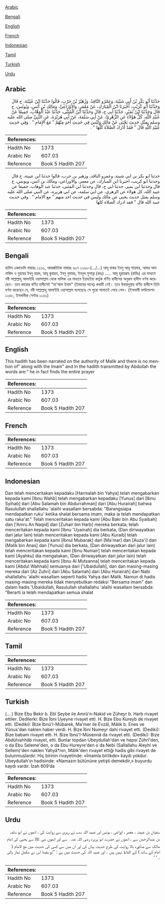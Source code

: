 [Arabic](#arabic)

[Bengali](#bengali)

[English](#english)

[French](#french)

[Indonesian](#indonesian)

[Tamil](#tamil)

[Turkish](#turkish)

[Urdu](#urdu)

## Arabic


<div dir="rtl" lang="ar" style={{fontSize:'larger',backgroundColor:'#f8f9fa',padding:20}}>
حَدَّثَنَا أَبُو بَكْرِ بْنُ أَبِي شَيْبَةَ، وَعَمْرٌو النَّاقِدُ، وَزُهَيْرُ بْنُ حَرْبٍ، قَالُوا حَدَّثَنَا ابْنُ عُيَيْنَةَ، ح قَالَ وَحَدَّثَنَا أَبُو كُرَيْبٍ، أَخْبَرَنَا ابْنُ الْمُبَارَكِ، عَنْ مَعْمَرٍ، وَالأَوْزَاعِيِّ، وَمَالِكِ بْنِ أَنَسٍ، وَيُونُسَ، ح قَالَ وَحَدَّثَنَا ابْنُ نُمَيْرٍ، حَدَّثَنَا أَبِي ح، قَالَ وَحَدَّثَنَا ابْنُ الْمُثَنَّى، حَدَّثَنَا عَبْدُ الْوَهَّابِ، جَمِيعًا عَنْ عُبَيْدِ اللَّهِ، كُلُّ هَؤُلاَءِ عَنِ الزُّهْرِيِّ، عَنْ أَبِي سَلَمَةَ، عَنْ أَبِي هُرَيْرَةَ، عَنِ النَّبِيِّ صلى الله عليه وسلم بِمِثْلِ حَدِيثِ يَحْيَى عَنْ مَالِكٍ وَلَيْسَ فِي حَدِيثِ أَحَدٍ مِنْهُمْ ‏"‏ مَعَ الإِمَامِ ‏"‏ ‏.‏ وَفِي حَدِيثِ عُبَيْدِ اللَّهِ قَالَ ‏"‏ فَقَدْ أَدْرَكَ الصَّلاَةَ كُلَّهَا ‏"‏ ‏.‏
</div>
<div style={{backgroundColor:'#f8f9fa',padding:20, marginBottom: 10}}><table> <thead> <tr> <th>References:</th> <th></th> </tr> </thead> <tbody><tr><td>Hadith No</td><td>1373</td></tr><tr><td>Arabic No</td><td>607.03</td></tr><tr><td>Reference</td><td>Book 5 Hadith 207</td></tr></tbody></table></div>


<div dir="rtl" lang="ar" style={{fontSize:'larger',backgroundColor:'#f8f9fa',padding:20}}>
حدثنا ابو بكر بن ابي شيبة، وعمرو الناقد، وزهير بن حرب، قالوا حدثنا ابن عيينة، ح قال وحدثنا ابو كريب، اخبرنا ابن المبارك، عن معمر، والاوزاعي، ومالك بن انس، ويونس، ح قال وحدثنا ابن نمير، حدثنا ابي ح، قال وحدثنا ابن المثنى، حدثنا عبد الوهاب، جميعا عن عبيد الله، كل هولاء عن الزهري، عن ابي سلمة، عن ابي هريرة، عن النبي صلى الله عليه وسلم بمثل حديث يحيى عن مالك وليس في حديث احد منهم " مع الامام " . وفي حديث عبيد الله قال " فقد ادرك الصلاة كلها
</div>
<div style={{backgroundColor:'#f8f9fa',padding:20, marginBottom: 10}}><table> <thead> <tr> <th>References:</th> <th></th> </tr> </thead> <tbody><tr><td>Hadith No</td><td>1373</td></tr><tr><td>Arabic No</td><td>607.03</td></tr><tr><td>Reference</td><td>Book 5 Hadith 207</td></tr></tbody></table></div>

## Bengali


<div dir="ltr" lang="bn" style={{fontSize:'larger',backgroundColor:'#f8f9fa',padding:20}}>
হাদিস একাডেমি নাম্বারঃ ১২৬০, আন্তর্জাতিক নাম্বারঃ ৬০৭ ১২৬০-(.../...) আবূ বাকর ইবনু আবূ শায়বাহ, আমর আন নাকিদ ও যুহায়র ইবনু হারব, আবূ কুরায়ব, ইবনু নুমায়র, ইবনুল মুসান্না (রহঃ) ..... আবূ হুরায়রাহ (রাযিঃ) এর মাধ্যমে নবী সাল্লাল্লাহু আলাইহি ওয়াসাল্লাম থেকে মালিক এর মাধ্যমে ইয়াহইয়া কর্তৃক বর্ণিত হাদীসের অনুরূপ হাদীস বর্ণনা করেছেন। তবে কারোর বর্ণিত হাদীসেই "মা'আল ইমাম" (ইমামের সাথে) কথাটি নেই। তবে উবায়দুল্লাহ বর্ণিত হাদীসে তিনি বর্ণনা করেছেন যে, নবী সাল্লাল্লাহু আলাইহি ওয়াসাল্লাম বলেছেনঃ সে পুরো সালাতই পেয়ে গেল। (ইসলামী ফাউন্ডেশন ১২৪৮, ইসলামীক সেন্টার ১২৬১)
</div>
<div style={{backgroundColor:'#f8f9fa',padding:20, marginBottom: 10}}><table> <thead> <tr> <th>References:</th> <th></th> </tr> </thead> <tbody><tr><td>Hadith No</td><td>1373</td></tr><tr><td>Arabic No</td><td>607.03</td></tr><tr><td>Reference</td><td>Book 5 Hadith 207</td></tr></tbody></table></div>

## English


<div dir="ltr" lang="en" style={{fontSize:'larger',backgroundColor:'#f8f9fa',padding:20}}>
This hadith has been narrated on the authority of Malik and there is no mention of" along with the Imam" and In the hadith transmitted by Abdullah the words are:" he in fact finds the entire prayer
</div>
<div style={{backgroundColor:'#f8f9fa',padding:20, marginBottom: 10}}><table> <thead> <tr> <th>References:</th> <th></th> </tr> </thead> <tbody><tr><td>Hadith No</td><td>1373</td></tr><tr><td>Arabic No</td><td>607.03</td></tr><tr><td>Reference</td><td>Book 5 Hadith 207</td></tr></tbody></table></div>

## French


<div dir="ltr" lang="fr" style={{fontSize:'larger',backgroundColor:'#f8f9fa',padding:20}}>

</div>
<div style={{backgroundColor:'#f8f9fa',padding:20, marginBottom: 10}}><table> <thead> <tr> <th>References:</th> <th></th> </tr> </thead> <tbody><tr><td>Hadith No</td><td>1373</td></tr><tr><td>Arabic No</td><td>607.03</td></tr><tr><td>Reference</td><td>Book 5 Hadith 207</td></tr></tbody></table></div>

## Indonesian


<div dir="ltr" lang="id" style={{fontSize:'larger',backgroundColor:'#f8f9fa',padding:20}}>
Dan telah menceritakan kepadaku [Harmalah bin Yahya] telah mengabarkan kepada kami [Ibnu Wahb] telah mengabarkan kepadaku [Yunus] dari [Ibnu Syihab] dari [Abu Salamah bin Abdurrahman] dari [Abu Hurairah] bahwa Rasulullah shallallahu 'alaihi wasallam bersabda: "Barangsiapa mendapatkan ruku' ketika shalat bersama imam, maka ia telah mendapatkan satu raka'at." Telah menceritakan kepada kami [Abu Bakr bin Abu Syaibah] dan ['Amru An Naqid] dan [Zuhair bin Harb] mereka berkata; telah menceritakan kepada kami [Ibnu 'Uyainah] dia berkata, (Dan diriwayatkan dari jalur lain) telah menceritakan kepada kami [Abu Kuraib] telah mengabarkan kepada kami [Ibnul Mubarak] dari [Ma'mar] dan [Auza'i] dan [Malik bin Anas] dan [Yunus] dia berkata, (Dan diriwayatkan dari jalur lain) telah menceritakan kepada kami [Ibnu Numair] telah menceritakan kepada kami [Ayahku] dia mengatakan, (Dan diriwayatkan dari jalur lain) telah menceritakan kepada kami [Ibnu Al Mutsanna] telah menceritakan kepada kami [Abdul Wahhab] semuanya dari ['Ubaidullah], dan dan masing-masing mereka dari [Az Zuhri] dari [Abu Salamah] dari [Abu Hurairah] dari Nabi shallallahu 'alaihi wasallam seperti hadis Yahya dari Malik. Namun di hadis masing-masing mereka tidak menyebutkan redaksi "Bersama imam" dan dalam hadis 'Ubaidullah, Rasulullah shallallahu 'alaihi wasallam bersabda: "Berarti ia telah mendapatkan semua shalat
</div>
<div style={{backgroundColor:'#f8f9fa',padding:20, marginBottom: 10}}><table> <thead> <tr> <th>References:</th> <th></th> </tr> </thead> <tbody><tr><td>Hadith No</td><td>1373</td></tr><tr><td>Arabic No</td><td>607.03</td></tr><tr><td>Reference</td><td>Book 5 Hadith 207</td></tr></tbody></table></div>

## Tamil


<div dir="ltr" lang="ta" style={{fontSize:'larger',backgroundColor:'#f8f9fa',padding:20}}>

</div>
<div style={{backgroundColor:'#f8f9fa',padding:20, marginBottom: 10}}><table> <thead> <tr> <th>References:</th> <th></th> </tr> </thead> <tbody><tr><td>Hadith No</td><td>1373</td></tr><tr><td>Arabic No</td><td>607.03</td></tr><tr><td>Reference</td><td>Book 5 Hadith 207</td></tr></tbody></table></div>

## Turkish


<div dir="ltr" lang="tr" style={{fontSize:'larger',backgroundColor:'#f8f9fa',padding:20}}>
(….) Bize Ebu Bekir b. Ebî Şeybe ile Amrû'n-Nakid ve Züheyr b. Harb rivayet ettiler. Dedilerki: Bize İbni Uyeyne rivayet etti. H. Bize Ebu Kureyb de rivayet etti. (Dediki): Bize İbnü'l-Mübarek, Ma'mer ile Evzâî, Mâlik b. Enes ve Yûnus'dan naklen haber verdi. H. Bize İbni Numeyr dahi rivayet etti. (Dediki): Bize babam rivayet etti. H. Bize îbnü'I-Müsennâ da rivayet etti. (Dediki): Bize Abdülvahhâb rivayet, etti. Bunlar topdan Ubeydullah'dan ve hepsi Zührî'den, o da Ebu Seleme'den, o da Ebu Hureyre'den o da Nebi (Sallallahu Aleyhi ve Sellem)'den naklen Yahyâ*nın, Mâlik'den rivayet ettiği hadis gibi rivayet de bulunmuşlardır. Hiç birinin rivayetinde: «İmamla birlikde» kaydı yokdur. Ubeydullah'ın hadisinde: «Namazın bütününe yetişti demekdir,» buyurdu kaydı vardır. İzah 609’da
</div>
<div style={{backgroundColor:'#f8f9fa',padding:20, marginBottom: 10}}><table> <thead> <tr> <th>References:</th> <th></th> </tr> </thead> <tbody><tr><td>Hadith No</td><td>1373</td></tr><tr><td>Arabic No</td><td>607.03</td></tr><tr><td>Reference</td><td>Book 5 Hadith 207</td></tr></tbody></table></div>

## Urdu


<div dir="rtl" lang="ur" style={{fontSize:'larger',backgroundColor:'#f8f9fa',padding:20}}>
سفیان بن عیینہ ، معمر ، اوزاعی ، یونس اور عبید اللہ سب نے زہری سے روایت کی ، انھوں نے ابو سلمہ بن عبدالرحمن سے ، انھوں نے حضرت ابو ہریرہ ‌رضی ‌اللہ ‌عنہ ‌ ‌ سے اور انھوں نبی ﷺ سے یحییٰ کی امام مالک سے مذکورہ بالا روایت کی طرح حدیث بیان کی اور ان میں سے کسی کی حدیث میں مع الامام ( امام کے ساتھ ) کے الفاظ نہیں ہیں ۔ اور عبید اللہ کی حدیث میں ہے : ’’تو یقینا اس نے مکمل نماز پالی ۔ ‘ ‘
</div>
<div style={{backgroundColor:'#f8f9fa',padding:20, marginBottom: 10}}><table> <thead> <tr> <th>References:</th> <th></th> </tr> </thead> <tbody><tr><td>Hadith No</td><td>1373</td></tr><tr><td>Arabic No</td><td>607.03</td></tr><tr><td>Reference</td><td>Book 5 Hadith 207</td></tr></tbody></table></div>